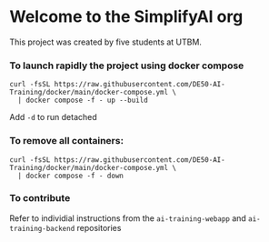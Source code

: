 # Welcome to the SimplifyAI org

This project was created by five students at UTBM.

### To launch rapidly the project using docker compose
```
curl -fsSL https://raw.githubusercontent.com/DE50-AI-Training/docker/main/docker-compose.yml \
  | docker compose -f - up --build
```
Add `-d` to run detached

### To remove all containers:
```
curl -fsSL https://raw.githubusercontent.com/DE50-AI-Training/docker/main/docker-compose.yml \
  | docker compose -f - down
```

### To contribute
Refer to individial instructions from the `ai-training-webapp` and `ai-training-backend` repositories
